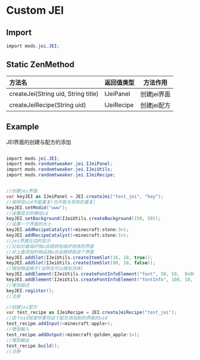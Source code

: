 # Custom JEI

## Import

```csharp
import mods.jei.JEI;
```

## Static ZenMethod

| 方法名| 返回值类型| 方法作用 |
| :------ | ------ | ------ |
| createJei(String uid, String title)| IJeiPanel | 创建jei界面 |
| createJeiRecipe(String uid)| IJeiRecipe | 创建jei配方 |


## Example

JEI界面的创建与配方的添加

```csharp

import mods.jei.JEI;
import mods.randomtweaker.jei.IJeiPanel;
import mods.randomtweaker.jei.IJeiUtils;
import mods.randomtweaker.jei.IJeiRecipe;


//创建jei界面
var keyJEI as IJeiPanel = JEI.createJei("test_jei", "key");
//很明显uid不能重复(也不能与现有的重复)
keyJEI.setModid("www");
//设置显示的模组id
keyJEI.setBackground(IJeiUtils.createBackground(150, 50));
//设置一个界面的大小
keyJEI.addRecipeCatalyst(<minecraft:stone:3>);
keyJEI.addRecipeCatalyst(<minecraft:stone:1>);
//jei界面左边的显示
//比如对着熔炉按u会跳转到熔炉烧炼的界面
//对上面添加的物品按u也会跳转到这个界面
keyJEI.addSlot(IJeiUtils.createItemSlot(16, 18, true));
keyJEI.addSlot(IJeiUtils.createItemSlot(80, 18, false));
//增加物品格子(当然也可以增加流体)
keyJEI.addElement(IJeiUtils.createFontInfoElement("font", 50, 50,  0x000000));
keyJEI.addElement(IJeiUtils.createFontInfoElement("fontInfo", 100, 18, 0x52575B));
//增加描述
keyJEI.register();
//注册

//创建jei配方
var test_recipe as IJeiRecipe = JEI.createJeiRecipe("test_jei");
//这个uid就是你要将这个配方添加到的界面的uid
test_recipe.addInput(<minecraft:apple>);
//增加输入
test_recipe.addOutput(<minecraft:golden_apple:1>);
//增加输出
test_recipe.build();
//注册
```